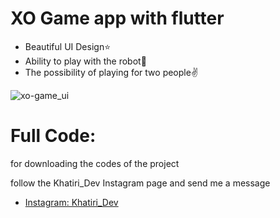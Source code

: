# XO Game app with flutter
- Beautiful UI Design⭐
- Ability to play with the robot🤖
- The possibility of playing for two people✌

![xo-game_ui](https://appsbydev.chbk.app/api/files/5mcd64cn9lcnrwv/sunjvqqkofp17te/xo_game_67s3ugrxVt.png)

# Full Code:
for downloading the codes of the project 

follow the Khatiri_Dev Instagram page and send me a message

- [Instagram: Khatiri_Dev](https://www.instagram.com/khatiri_dev)
